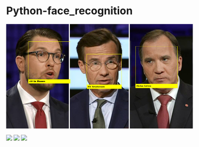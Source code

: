 # Python-face_recognition

![](img/groups/Politiker_Klar.png)



![](img/known/stefan.png)
![](img/known/ulf.png)
![](img/known/jimmie.png)

